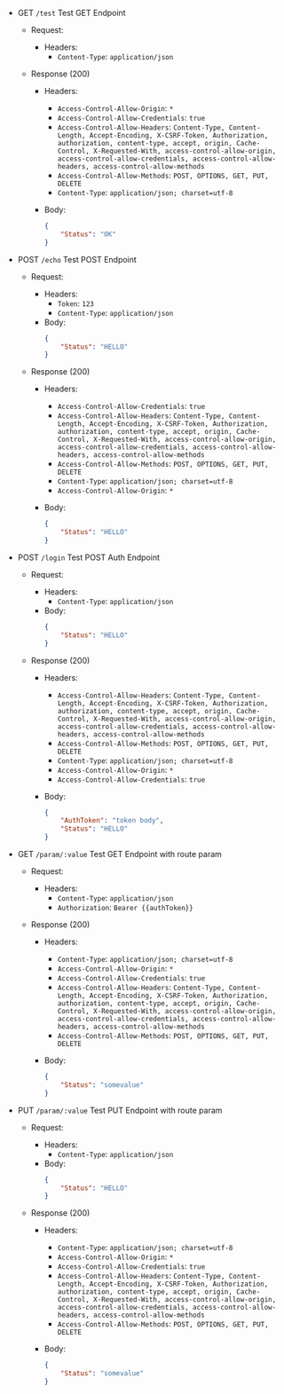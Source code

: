
* GET `/test` Test GET Endpoint

   - Request:
      - Headers:
         - `Content-Type`: `application/json`

   - Response (200)
      - Headers:
         - `Access-Control-Allow-Origin`: `*`
         - `Access-Control-Allow-Credentials`: `true`
         - `Access-Control-Allow-Headers`: `Content-Type, Content-Length, Accept-Encoding, X-CSRF-Token, Authorization, authorization, content-type, accept, origin, Cache-Control, X-Requested-With, access-control-allow-origin, access-control-allow-credentials, access-control-allow-headers, access-control-allow-methods`
         - `Access-Control-Allow-Methods`: `POST, OPTIONS, GET, PUT, DELETE`
         - `Content-Type`: `application/json; charset=utf-8`

      - Body:
		```json
		{
			"Status": "OK"
		}
		```

* POST `/echo` Test POST Endpoint

   - Request:
      - Headers:
         - `Token`: `123`
         - `Content-Type`: `application/json`
      - Body:
		```json
		{
			"Status": "HELLO"
		}
		```

   - Response (200)
      - Headers:
         - `Access-Control-Allow-Credentials`: `true`
         - `Access-Control-Allow-Headers`: `Content-Type, Content-Length, Accept-Encoding, X-CSRF-Token, Authorization, authorization, content-type, accept, origin, Cache-Control, X-Requested-With, access-control-allow-origin, access-control-allow-credentials, access-control-allow-headers, access-control-allow-methods`
         - `Access-Control-Allow-Methods`: `POST, OPTIONS, GET, PUT, DELETE`
         - `Content-Type`: `application/json; charset=utf-8`
         - `Access-Control-Allow-Origin`: `*`

      - Body:
		```json
		{
			"Status": "HELLO"
		}
		```

* POST `/login` Test POST Auth Endpoint

   - Request:
      - Headers:
         - `Content-Type`: `application/json`
      - Body:
		```json
		{
			"Status": "HELLO"
		}
		```

   - Response (200)
      - Headers:
         - `Access-Control-Allow-Headers`: `Content-Type, Content-Length, Accept-Encoding, X-CSRF-Token, Authorization, authorization, content-type, accept, origin, Cache-Control, X-Requested-With, access-control-allow-origin, access-control-allow-credentials, access-control-allow-headers, access-control-allow-methods`
         - `Access-Control-Allow-Methods`: `POST, OPTIONS, GET, PUT, DELETE`
         - `Content-Type`: `application/json; charset=utf-8`
         - `Access-Control-Allow-Origin`: `*`
         - `Access-Control-Allow-Credentials`: `true`

      - Body:
		```json
		{
			"AuthToken": "token body",
			"Status": "HELLO"
		}
		```

* GET `/param/:value` Test GET Endpoint with route param

   - Request:
      - Headers:
         - `Content-Type`: `application/json`
         - `Authorization`: `Bearer {{authToken}}`

   - Response (200)
      - Headers:
         - `Content-Type`: `application/json; charset=utf-8`
         - `Access-Control-Allow-Origin`: `*`
         - `Access-Control-Allow-Credentials`: `true`
         - `Access-Control-Allow-Headers`: `Content-Type, Content-Length, Accept-Encoding, X-CSRF-Token, Authorization, authorization, content-type, accept, origin, Cache-Control, X-Requested-With, access-control-allow-origin, access-control-allow-credentials, access-control-allow-headers, access-control-allow-methods`
         - `Access-Control-Allow-Methods`: `POST, OPTIONS, GET, PUT, DELETE`

      - Body:
		```json
		{
			"Status": "somevalue"
		}
		```

* PUT `/param/:value` Test PUT Endpoint with route param

   - Request:
      - Headers:
         - `Content-Type`: `application/json`
      - Body:
		```json
		{
			"Status": "HELLO"
		}
		```

   - Response (200)
      - Headers:
         - `Content-Type`: `application/json; charset=utf-8`
         - `Access-Control-Allow-Origin`: `*`
         - `Access-Control-Allow-Credentials`: `true`
         - `Access-Control-Allow-Headers`: `Content-Type, Content-Length, Accept-Encoding, X-CSRF-Token, Authorization, authorization, content-type, accept, origin, Cache-Control, X-Requested-With, access-control-allow-origin, access-control-allow-credentials, access-control-allow-headers, access-control-allow-methods`
         - `Access-Control-Allow-Methods`: `POST, OPTIONS, GET, PUT, DELETE`

      - Body:
		```json
		{
			"Status": "somevalue"
		}
		```
